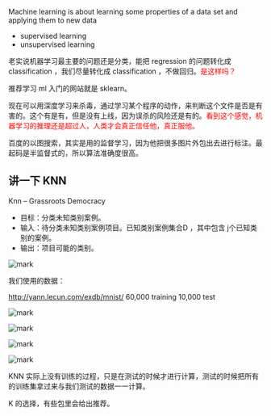 Machine learning is about learning some
properties of a data set and applying them to
new data

- supervised learning
- unsupervised learning

老实说机器学习最主要的问题还是分类，能把 regression 的问题转化成 classification ，我们尽量转化成 classification ，不做回归。<span style="color:red;">是这样吗？</span>

推荐学习 ml 入门的网站就是 sklearn。

现在可以用深度学习来杀毒，通过学习某个程序的动作，来判断这个文件是否是有害的。这个有是有，但是没有上线，因为误杀的风险还是有的。<span style="color:red;">看到这个感觉，机器学习的推理还是超过人，人类才会真正信任他，真正服他。</span>


百度的以图搜索，其实是用的监督学习，因为他把很多图片外包出去进行标注。最起码是半监督式的，所以算法准确度很高。


## 讲一下 KNN

Knn – Grassroots Democracy
- 目标：分类未知类别案例。
- 输入：待分类未知类别案例项目。已知类别案例集合D ，其中包含 j个已知类别的案例。
- 输出：项目可能的类别。

![mark](http://pacdb2bfr.bkt.clouddn.com/blog/image/180806/DGjdGkKIIJ.png?imageslim)


我们使用的数据：

http://yann.lecun.com/exdb/mnist/
60,000 training
10,000 test

![mark](http://pacdb2bfr.bkt.clouddn.com/blog/image/180806/lj4E2aDJ8k.png?imageslim)


![mark](http://pacdb2bfr.bkt.clouddn.com/blog/image/180806/dC6jmaj4e6.png?imageslim)


![mark](http://pacdb2bfr.bkt.clouddn.com/blog/image/180806/B2EL3EADG7.png?imageslim)


![mark](http://pacdb2bfr.bkt.clouddn.com/blog/image/180806/3de82AgaBB.png?imageslim)

KNN 实际上没有训练的过程，只是在测试的时候才进行计算，测试的时候把所有的训练集拿过来与我们测试的数据一一计算。

K 的选择，有些包里会给出推荐。
